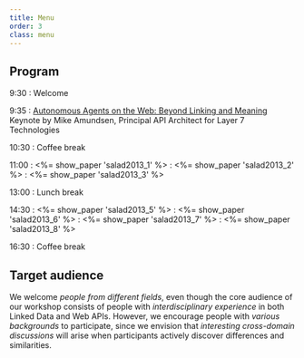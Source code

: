 ```yaml
---
title: Menu
order: 3
class: menu
---
```


## Program

9:30
: Welcome

9:35
: [Autonomous Agents on the Web: Beyond Linking and Meaning](/aperitif/)<br>
Keynote by Mike Amundsen, Principal API Architect for Layer 7 Technologies

10:30
: Coffee break

11:00
: <%= show_paper 'salad2013_1' %>
: <%= show_paper 'salad2013_2' %>
: <%= show_paper 'salad2013_3' %>

13:00
: Lunch break

14:30
: <%= show_paper 'salad2013_5' %>
: <%= show_paper 'salad2013_6' %>
: <%= show_paper 'salad2013_7' %>
: <%= show_paper 'salad2013_8' %>

16:30
: Coffee break

## Target audience
We welcome *people from different fields*,
even though the core audience of our workshop consists of
people with *interdisciplinary experience* in both Linked Data and Web APIs.
However, we encourage people with *various backgrounds* to participate,
since we envision that *interesting cross-domain discussions* will arise
when participants actively discover differences and similarities.
